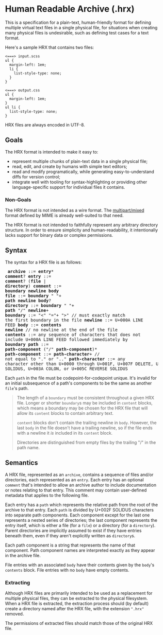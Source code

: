 # Human Readable Archive (.hrx)

This is a specification for a plain-text, human-friendly format for defining
multiple virtual text files in a single physical file, for situations when
creating many physical files is undesirable, such as defining test cases for a
text format.

[multipart/mixed]: https://www.w3.org/Protocols/rfc1341/7_2_Multipart.html

Here's a sample HRX that contains two files:

```hrx
<===> input.scss
ul {
  margin-left: 1em;
  li {
    list-style-type: none;
  }
}

<===> output.css
ul {
  margin-left: 1em;
}
ul li {
  list-style-type: none;
}
```

HRX files are always encoded in UTF-8.

## Goals

The HRX format is intended to make it easy to:

* represent multiple chunks of plain-text data in a single physical file;
* read, edit, and create by humans with simple text editors;
* read and modify programatically, while generating easy-to-understand diffs for
  version control;
* integrate well with tooling for syntax-highlighting or providing other
  language-specific support for individual files it contains.

### Non-Goals

The HRX format is not intended as a wire format. The [multipart/mixed][] format
defined by MIME is already well-suited to that need.

The HRX format is not intended to faithfully represent any arbitrary directory
structure. In order to ensure simplicity and human-readability, it intentionally
lacks support for binary data or complex permissions.

## Syntax

The syntax for a HRX file is as follows:

<x><pre>
**archive**        ::= **entry*** **comment**?
&#32;
**entry**          ::= **comment**? (**file** | **directory**)
**comment**        ::= **boundary** **newline** **body**
**file**           ::= **boundary** " "+ **path** **newline** **body**?
**directory**      ::= **boundary** " "+ **path** "/" **newline**+
**boundary**       ::= "<" "="+ ">" // must exactly match the first boundary in the file
**newline**        ::= U+000A LINE FEED
**body**           ::= **contents** **newline** // no newline at the end of the file
**contents**       ::= any sequence of characters that does not include U+000A
&#32;                  LINE FEED followed immediately by **boundary**
&#32;
**path**           ::= **path-component** ("/" **path-component**)*
**path-component** ::= **path-character**+ // not equal to "." or ".."
**path-character** ::= any character other than U+0000 through U+001F, U+007F DELETE, U+002F 
&#32;                  SOLIDUS, U+003A COLON, or U+005C REVERSE SOLIDUS
</pre></x>

Each `path` in the file must be codepoint-for-codepoint unique. It's invalid for
an initial subsequence of a path's components to be the same as another `file`'s
path.

> The length of a `boundary` must be consistent throughout a given HRX file.
> Longer or shorter `boundary`s may be included in `content` blocks, which means
> a boundary may be chosen for the HRX file that will allow its `content` blocks
> to contain arbitrary text.
>
> `content` blocks don't contain the trailing newline in `body`. However, the
> last `body` in the file doesn't have a trailing newline, so if the file ends
> with a newline it *is* included in its `content` block.
>
> Directories are distinguished from empty files by the trailing "/" in the path
> name.

## Semantics

A HRX file, represented as an `archive`, contains a sequence of files and/or
directories, each represented as an `entry`. Each entry has an optional
`comment` that's intended to allow an archive author to include documentation or
notes relating to that entry. This comment may contain user-defined metadata
that applies to the following file.

Each entry has a `path` which represents the relative path from the root of the
archive to that entry. Each `path` is divided by U+002F SOLIDUS characters into
separate path components. Each component except for the last one represents a
nested series of directories; the last component represents the entry itself,
which is either a file (for a `file`) or a directory (for a `directory`). Parent
directories are implicitly assumed to exist if they have entries beneath them,
even if they aren't explicitly written as `directory`s.

Each path component is a string that represents the name of that component. Path
component names are interpreted exactly as they appear in the archive file.

File entries with an associated `body` have their contents given by the `body`'s
`contents` block. File entries with no `body` have empty contents.

### Extracting

Although HRX files are primarily intended to be used as a replacement for
multiple physical files, they can be extracted to the physical filesystem. When
a HRX file is extracted, the extraction process should (by default) create a
directory named after the HRX file, with the extension `".hrx"` removed.

The permissions of extracted files should match those of the original HRX file.
